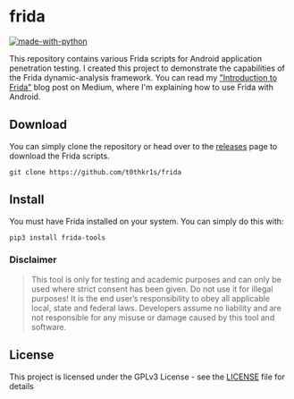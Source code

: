 # frida

[![made-with-python](http://forthebadge.com/images/badges/made-with-python.svg)](https://www.python.org/)


This repository contains various Frida scripts for Android application penetration testing. I created this project to demonstrate the capabilities of the Frida dynamic-analysis framework. You can read my ["Introduction to Frida"](https://medium.com/infosec-adventures/introduction-to-frida-5a3f51595ca1) blog post on Medium, where I'm explaining how to use Frida with Android.

## Download

You can simply clone the repository or head over to the [releases](https://github.com/t0thkr1s/frida/releases) page to download the Frida scripts.

```
git clone https://github.com/t0thkr1s/frida
```

## Install

You must have Frida installed on your system. You can simply do this with:

```
pip3 install frida-tools
```

### Disclaimer

> This tool is only for testing and academic purposes and can only be used where strict consent has been given. Do not use it for illegal purposes! It is the end user’s responsibility to obey all applicable local, state and federal laws. Developers assume no liability and are not responsible for any misuse or damage caused by this tool and software.

## License

This project is licensed under the GPLv3 License - see the [LICENSE](LICENSE) file for details
